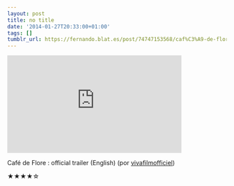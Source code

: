 ```yaml
---
layout: post
title: no title
date: '2014-01-27T20:33:00+01:00'
tags: []
tumblr_url: https://fernando.blat.es/post/74747153568/caf%C3%A9-de-flore-official-trailer-english-por
---
```

<iframe width="400" height="225" id="youtube_iframe" src="https://www.youtube.com/embed/Y3HAgq7aQOk?feature=oembed&amp;enablejsapi=1&amp;origin=https://safe.txmblr.com&amp;wmode=opaque" frameborder="0" allow="accelerometer; autoplay; encrypted-media; gyroscope; picture-in-picture" allowfullscreen></iframe>  

Café de Flore : official trailer (English) (por [vivafilmofficiel](http://www.youtube.com/watch?v=Y3HAgq7aQOk))

★★★★☆
